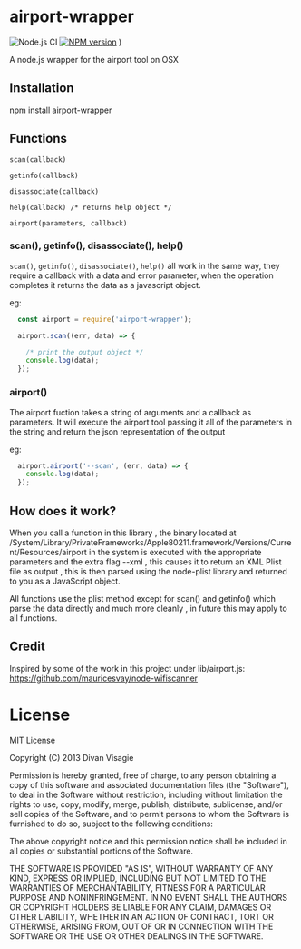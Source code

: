 # airport-wrapper

![Node.js CI](https://github.com/divanvisagie/airport-wrapper/workflows/Node.js%20CI/badge.svg)
[![NPM version](https://badge.fury.io/js/airport-wrapper.png)](http://badge.fury.io/js/airport-wrapper)
)

A node.js wrapper for the airport tool on OSX

## Installation 

  npm install airport-wrapper

## Functions

`scan(callback)`

`getinfo(callback)`

`disassociate(callback)`

`help(callback) /* returns help object */`

`airport(parameters, callback)`


### scan(), getinfo(), disassociate(), help()

`scan()`, `getinfo()`, `disassociate()`, `help()` all work in the same way, they require a callback with a data and error parameter, 
when the operation completes it returns the data as a javascript object.

eg:
```js
  const airport = require('airport-wrapper');

  airport.scan((err, data) => {

    /* print the output object */
    console.log(data);
  });
```

### airport()

The airport fuction takes a string of arguments and a callback as parameters. It will execute the airport tool passing it all of the parameters in the string and return the json representation of the output 

eg:

```js
  airport.airport('--scan', (err, data) => {
    console.log(data);
  });
```

## How does it work?

When you call a function in this library , the binary located at /System/Library/PrivateFrameworks/Apple80211.framework/Versions/Current/Resources/airport in the system is executed with the appropriate parameters and the extra flag 
--xml , this causes it to return an XML Plist file as output , this is then parsed using the node-plist library and 
returned to you as a JavaScript object.

All functions use the plist method except for scan() and getinfo() which parse the data directly and much more cleanly , in
future this may apply to all functions.

## Credit

Inspired by some of the work in this project under lib/airport.js: https://github.com/mauricesvay/node-wifiscanner

# License 

MIT License

Copyright (C) 2013 Divan Visagie

Permission is hereby granted, free of charge, to any person obtaining a copy of this software and associated documentation files (the "Software"), to deal in the Software without restriction, including without limitation the rights to use, copy, modify, merge, publish, distribute, sublicense, and/or sell copies of the Software, and to permit persons to whom the Software is furnished to do so, subject to the following conditions:

The above copyright notice and this permission notice shall be included in all copies or substantial portions of the Software.

THE SOFTWARE IS PROVIDED "AS IS", WITHOUT WARRANTY OF ANY KIND, EXPRESS OR IMPLIED, INCLUDING BUT NOT LIMITED TO THE WARRANTIES OF MERCHANTABILITY, FITNESS FOR A PARTICULAR PURPOSE AND NONINFRINGEMENT. IN NO EVENT SHALL THE AUTHORS OR COPYRIGHT HOLDERS BE LIABLE FOR ANY CLAIM, DAMAGES OR OTHER LIABILITY, WHETHER IN AN ACTION OF CONTRACT, TORT OR OTHERWISE, ARISING FROM, OUT OF OR IN CONNECTION WITH THE SOFTWARE OR THE USE OR OTHER DEALINGS IN THE SOFTWARE.
